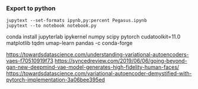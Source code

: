 ### Export to python
```
jupytext --set-formats ipynb,py:percent Pegasus.ipynb
jupytext --to notebook notebook.py
```

conda install jupyterlab ipykernel numpy scipy pytorch cudatoolkit=11.0 matplotlib tqdm umap-learn pandas  -c conda-forge

https://towardsdatascience.com/understanding-variational-autoencoders-vaes-f70510919f73
https://syncedreview.com/2019/06/06/going-beyond-gan-new-deepmind-vae-model-generates-high-fidelity-human-faces/
https://towardsdatascience.com/variational-autoencoder-demystified-with-pytorch-implementation-3a06bee395ed